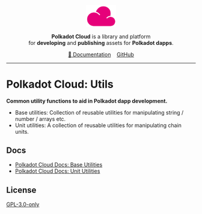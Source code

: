 <br />
<p align="center">
  <a href="https://github.com/paritytech/polkadot-cloud">
    <img alt="polkadot-cloud" title="polkadot-cloud" src="https://raw.githubusercontent.com/paritytech/polkadot-cloud/main/app/public/img/cloud.png" width="80" />
  </a>
</p>

<p align="center">
  <b>Polkadot Cloud</b> is a library and platform <br />
  for <b>developing</b> and <b>publishing</b> assets for <b>Polkadot dapps</b>.
</p>

<div align="center">
<a href="https://polkadot.cloud/overview">📖 Documentation</a>&nbsp;&nbsp;&nbsp;&nbsp;<a href="https://github.com/paritytech/polkadot-cloud"">GitHub</a>
</div>

<hr>

# Polkadot Cloud: Utils

**Common utility functions to aid in Polkadot dapp development.**

- Base utilities: Collection of reusable utilities for manipulating string / number / arrays etc.
- Unit utilities: A collection of reusable utilities for manipulating chain units.

## Docs

- [Polkadot Cloud Docs: Base Utilities](https://polkadot.cloud/base-utilities)
- [Polkadot Cloud Docs: Unit Utilities](https://polkadot.cloud/unit_utilities)

## License

[GPL-3.0-only](https://spdx.org/licenses/GPL-3.0-only.html)
